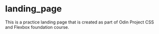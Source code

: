 # landing_page
This is a practice landing page that is created as part of Odin Project CSS and Flexbox foundation course.
